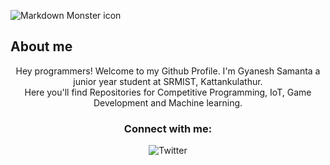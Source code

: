 <img src="https://user-images.githubusercontent.com/52783096/127765507-86d842cf-28c5-47da-9ee4-fd2b20fee989.png"
     alt="Markdown Monster icon" />

 
 

## About me

<div align="center">

Hey programmers! Welcome to my Github Profile. 
I'm Gyanesh Samanta a junior year student at SRMIST, Kattankulathur. <br />
Here you'll find Repositories for Competitive Programming, IoT, Game Development and Machine learning.  


### Connect with me:



![Twitter](https://img.shields.io/twitter/follow/samanta_gyanesh?color=1DA1F2&logo=Twitter&style=for-the-badge)
  


<br />
<br />